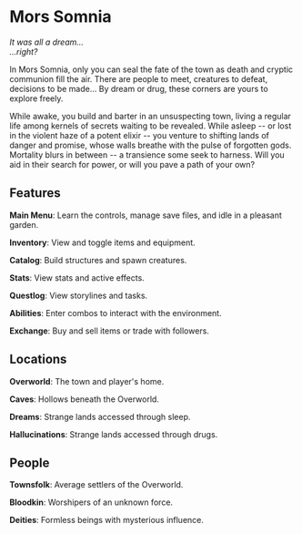 Mors Somnia
===========

*It was all a dream...*
<br />
*...right?*

In Mors Somnia, only you can seal the fate of the town as death and cryptic communion fill the air. There are people to meet, creatures to defeat, decisions to be made... By dream or drug, these corners are yours to explore freely.

While awake, you build and barter in an unsuspecting town, living a regular life among kernels of secrets waiting to be revealed. While asleep -- or lost in the violent haze of a potent elixir -- you venture to shifting lands of danger and promise, whose walls breathe with the pulse of forgotten gods. Mortality blurs in between -- a transience some seek to harness. Will you aid in their search for power, or will you pave a path of your own?

Features
--------

**Main Menu**: Learn the controls, manage save files, and idle in a pleasant garden.

**Inventory**: View and toggle items and equipment.

**Catalog**: Build structures and spawn creatures.

**Stats**: View stats and active effects.

**Questlog**: View storylines and tasks.

**Abilities**: Enter combos to interact with the environment.

**Exchange**: Buy and sell items or trade with followers.

Locations
---------

**Overworld**: The town and player's home.

**Caves**: Hollows beneath the Overworld.

**Dreams**: Strange lands accessed through sleep.

**Hallucinations**: Strange lands accessed through drugs.

People
------

**Townsfolk**: Average settlers of the Overworld.

**Bloodkin**: Worshipers of an unknown force.

**Deities**: Formless beings with mysterious influence.
